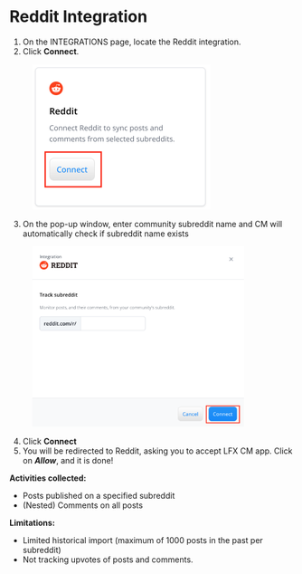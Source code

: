 # Reddit Integration

1. On the INTEGRATIONS page, locate the Reddit integration.
2. Click **Connect**.&#x20;



<figure><img src="../../.gitbook/assets/Screenshot 2024-01-18 at 9.20.26 PM.png" alt="" width="315"><figcaption></figcaption></figure>

3. On the pop-up window, enter community subreddit name and CM will automatically check if subreddit name exists

<figure><img src="../../.gitbook/assets/Screenshot 2024-01-18 at 9.21.03 PM.png" alt="" width="375"><figcaption></figcaption></figure>

4. Click **Connect**
5. You will be redirected to Reddit, asking you to accept LFX CM app. Click on _**Allow**_, and it is done!

**Activities collected:**

* Posts published on a specified subreddit
* (Nested) Comments on all posts

**Limitations:**

* Limited historical import (maximum of 1000 posts in the past per subreddit)
* Not tracking upvotes of posts and comments.
